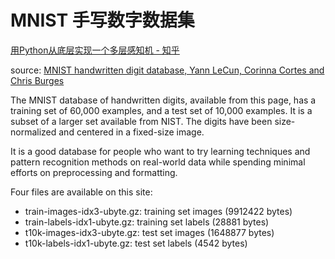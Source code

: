 # MNIST 手写数字数据集

[用Python从底层实现一个多层感知机 - 知乎](https://zhuanlan.zhihu.com/p/61875022)

source: [MNIST handwritten digit database, Yann LeCun, Corinna Cortes and Chris Burges](http://yann.lecun.com/exdb/mnist/index.html)

The MNIST database of handwritten digits, available from this page, has a training set of 60,000 examples, and a test set of 10,000 examples. It is a subset of a larger set available from NIST. The digits have been size-normalized and centered in a fixed-size image.

It is a good database for people who want to try learning techniques and pattern recognition methods on real-world data while spending minimal efforts on preprocessing and formatting.

Four files are available on this site:

- train-images-idx3-ubyte.gz: training set images (9912422 bytes)
- train-labels-idx1-ubyte.gz: training set labels (28881 bytes)
- t10k-images-idx3-ubyte.gz:  test set images (1648877 bytes)
- t10k-labels-idx1-ubyte.gz:  test set labels (4542 bytes)

